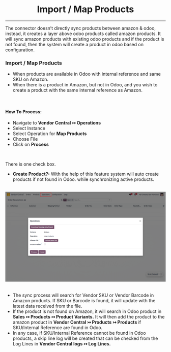 <h1 align="center"><strong>  Import / Map Products </strong></h1>

<hr>

The connector doesn’t directly sync products between amazon & odoo, instead, it creates a layer above odoo products called amazon products. It will sync amazon products with existing odoo products and if the product is not found, then the system will create a product in odoo based on configuration.

<h3> Import / Map Products</h3>

* When products are available in Odoo with internal reference and same SKU on Amazon.
* When there is a product in Amazon, but not in Odoo, and you wish to create a product with the same internal reference as Amazon.

<br/>

<h4> How To Process:</h4>

* Navigate to **Vendor Central ↣ Operations**
* Select Instance
* Select Operation for **Map Products**
* Choose File
* Click on **Process**

<br/>

There is one check box.

* **Create Product?:** With the help of this feature system will auto create products if not found in Odoo. while synchronizing active products.

<br/>

<div align="center">
  <img src="./images/VC-8.png" alt="">
</div>

<br/>

* The sync process will search for Vendor SKU or Vendor Barcode in Amazon products. If SKU or Barcode is found, it will update with the latest data received from the file.
* If the product is not found on Amazon, it will search in Odoo product in **Sales ↣ Products ↣ Product Variants.** It will then add the product to the amazon product in **Vendor Central ↣ Products ↣ Products** if SKU/Internal Reference are found in Odoo.
* In any case, if SKU/Internal Reference cannot be found in Odoo products, a skip line log will be created that can be checked from the Log Lines in **Vendor Central logs ↣ Log Lines.**